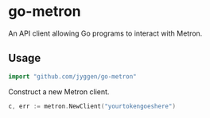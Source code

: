 # go-metron

An API client allowing Go programs to interact with Metron.                                                                                                                                                                                                                                                                                                                                                                                                                                                                                                                                                                                                                                                                                                                          

## Usage

```go
import "github.com/jyggen/go-metron"
```

Construct a new Metron client.

```go
c, err := metron.NewClient("yourtokengoeshere")
```
